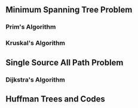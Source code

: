 ## Minimum Spanning Tree Problem
### Prim's Algorithm
### Kruskal's Algorithm

## Single Source All Path Problem
### Dijkstra's Algorithm
## Huffman Trees and Codes